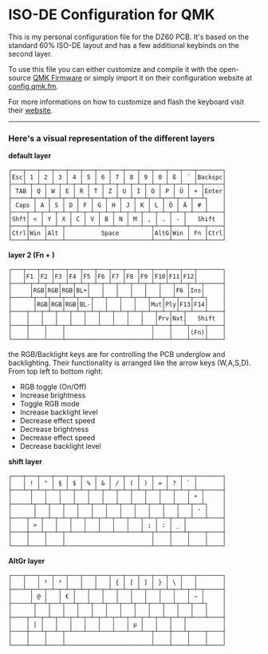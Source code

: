 # ISO-DE Configuration for QMK
This is my personal configuration file for the DZ60 PCB. It's based on the standard 60% ISO-DE layout and has a few additional keybinds on the second layer.

To use this file you can either customize and compile it with the open-source [QMK Firmware](https://github.com/qmk/qmk_firmware) or simply import it on their configuration website at [config.qmk.fm](https://config.qmk.fm).

For more informations on how to customize and flash the keyboard visit their [website](https://docs.qmk.fm/).

---

### Here's a visual representation of the different layers

**default layer**
```
┌───┬───┬───┬───┬───┬───┬───┬───┬───┬───┬───┬───┬───┬───────┐
│Esc│ 1 │ 2 │ 3 │ 4 │ 5 │ 6 │ 7 │ 8 │ 9 │ 0 │ ß │ ´ │Backspc│
├───┴─┬─┴─┬─┴─┬─┴─┬─┴─┬─┴─┬─┴─┬─┴─┬─┴─┬─┴─┬─┴─┬─┴─┬─┴─┬─────┤
│ TAB │ Q │ W │ E │ R │ T │ Z │ U │ I │ O │ P │ Ü │ + │Enter│
├─────┴┬──┴┬──┴┬──┴┬──┴┬──┴┬──┴┬──┴┬──┴┬──┴┬──┴┬──┴┬──┴┐    │
│ Caps │ A │ S │ D │ F │ G │ H │ J │ K │ L │ Ö │ Ä │ # │    │
├────┬─┴─┬─┴─┬─┴─┬─┴─┬─┴─┬─┴─┬─┴─┬─┴─┬─┴─┬─┴─┬─┴─┬─┴───┴────┤
│Shft│ < │ Y │ X │ C │ V │ B │ N │ M │ , │ . │ - │   Shift  │
├────┼───┴┬──┴─┬─┴───┴───┴───┴───┴───┴──┬┴───┼───┴┬────┬────┤
│Ctrl│Win │Alt │          Space         │AltG│Win │ Fn │Ctrl│
└────┴────┴────┴────────────────────────┴────┴────┴────┴────┘
```

**layer 2 (Fn + )**
```
┌───┬───┬───┬───┬───┬───┬───┬───┬───┬───┬───┬───┬───┬───────┐
│   │F1 │F2 │F3 │F4 │F5 │F6 │F7 │F8 │F9 │F10│F11│F12│       │
├───┴─┬─┴─┬─┴─┬─┴─┬─┴─┬─┴─┬─┴─┬─┴─┬─┴─┬─┴─┬─┴─┬─┴─┬─┴─┬─────┤
│     │RGB│RGB│RGB│BL+│   │   │   │   │   │   │F6 │Ins│     │
├─────┴┬──┴┬──┴┬──┴┬──┴┬──┴┬──┴┬──┴┬──┴┬──┴┬──┴┬──┴┬──┴┐    │
│      │RGB│RGB│RGB│BL-│   │   │   │   │Mut│Ply│F13│F14│    │
├────┬─┴─┬─┴─┬─┴─┬─┴─┬─┴─┬─┴─┬─┴─┬─┴─┬─┴─┬─┴─┬─┴─┬─┴───┴────┤
│    │   │   │   │   │   │   │   │   │   │Prv│Nxt│   Shift  │
├────┼───┴┬──┴─┬─┴───┴───┴───┴───┴───┴──┬┴───┼───┴┬────┬────┤
│    │    │    │                        │    │    │(Fn)│    │
└────┴────┴────┴────────────────────────┴────┴────┴────┴────┘
```
the RGB/Backlight keys are for controlling the PCB underglow and backlighting. Their functionality is arranged like the arrow keys (W,A,S,D).  
From top left to bottom right:
- RGB toggle (On/Off)
- Increase brightness
- Toggle RGB mode
- Increase backlight level
- Decrease effect speed
- Decrease brightness
- Decrease effect speed
- Decrease backlight level

**shift layer**
```
┌───┬───┬───┬───┬───┬───┬───┬───┬───┬───┬───┬───┬───┬───────┐
│   │ ! │ " │ § │ $ │ % │ & │ / │ ( │ ) │ = │ ? │ ` │       │
├───┴─┬─┴─┬─┴─┬─┴─┬─┴─┬─┴─┬─┴─┬─┴─┬─┴─┬─┴─┬─┴─┬─┴─┬─┴─┬─────┤
│     │   │   │   │   │   │   │   │   │   │   │   │ * │     │
├─────┴┬──┴┬──┴┬──┴┬──┴┬──┴┬──┴┬──┴┬──┴┬──┴┬──┴┬──┴┬──┴┐    │
│      │   │   │   │   │   │   │   │   │   │   │   │ ' │    │
├────┬─┴─┬─┴─┬─┴─┬─┴─┬─┴─┬─┴─┬─┴─┬─┴─┬─┴─┬─┴─┬─┴─┬─┴───┴────┤
│    │ > │   │   │   │   │   │   │   │ ; │ : │ _ │          │
├────┼───┴┬──┴─┬─┴───┴───┴───┴───┴───┴──┬┴───┼───┴┬────┬────┤
│    │    │    │                        │    │    │    │    │
└────┴────┴────┴────────────────────────┴────┴────┴────┴────┘
```

**AltGr layer**
```
┌───┬───┬───┬───┬───┬───┬───┬───┬───┬───┬───┬───┬───┬───────┐
│   │   │ ² │ ³ │   │   │   │ { │ [ │ ] │ } │ \ │   │       │
├───┴─┬─┴─┬─┴─┬─┴─┬─┴─┬─┴─┬─┴─┬─┴─┬─┴─┬─┴─┬─┴─┬─┴─┬─┴─┬─────┤
│     │ @ │   │ € │   │   │   │   │   │   │   │   │ ~ │     │
├─────┴┬──┴┬──┴┬──┴┬──┴┬──┴┬──┴┬──┴┬──┴┬──┴┬──┴┬──┴┬──┴┐    │
│      │   │   │   │   │   │   │   │   │   │   │   │   │    │
├────┬─┴─┬─┴─┬─┴─┬─┴─┬─┴─┬─┴─┬─┴─┬─┴─┬─┴─┬─┴─┬─┴─┬─┴───┴────┤
│    │ | │   │   │   │   │   │   │ µ │   │   │   │          │
├────┼───┴┬──┴─┬─┴───┴───┴───┴───┴───┴──┬┴───┼───┴┬────┬────┤
│    │    │    │                        │    │    │    │    │
└────┴────┴────┴────────────────────────┴────┴────┴────┴────┘
```

